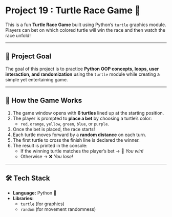 # Project 19 : Turtle Race Game 🐢

This is a fun **Turtle Race Game** built using Python’s `turtle` graphics module.  
Players can bet on which colored turtle will win the race and then watch the race unfold!  

---

## 🎯 Project Goal  
The goal of this project is to practice **Python OOP concepts, loops, user interaction, and randomization** using the `turtle` module while creating a simple yet entertaining game.  

---

## 🚀 How the Game Works  
1. The game window opens with **6 turtles** lined up at the starting position.  
2. The player is prompted to **place a bet** by choosing a turtle’s color:  
   - `red`, `orange`, `yellow`, `green`, `blue`, or `purple`.  
3. Once the bet is placed, the race starts!  
4. Each turtle moves forward by a **random distance** on each turn.  
5. The first turtle to cross the finish line is declared the winner.  
6. The result is printed in the console:  
   - If the winning turtle matches the player’s bet → 🎉 *You win!*  
   - Otherwise → ❌ *You lose!*  

---

## 🛠️ Tech Stack  
- **Language:** Python 🐍  
- **Libraries:**  
  - `turtle` (for graphics)  
  - `random` (for movement randomness)  
